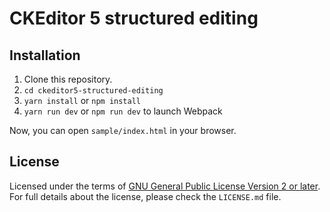 CKEditor 5 structured editing
========================================

## Installation

1. Clone this repository.
2. `cd ckeditor5-structured-editing`
3. `yarn install` or `npm install`
4. `yarn run dev` or `npm run dev` to launch Webpack

Now, you can open `sample/index.html` in your browser.

## License

Licensed under the terms of [GNU General Public License Version 2 or later](http://www.gnu.org/licenses/gpl.html). For full details about the license, please check the `LICENSE.md` file.
